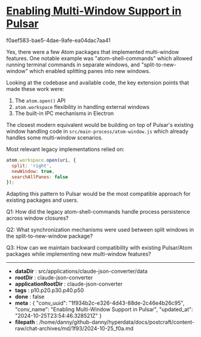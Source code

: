 # [Enabling Multi-Window Support in Pulsar](https://claude.ai/chat/1f934b2c-e326-4d43-88de-2c46e4b26c95)

f0aef583-bae5-4dae-9afe-ea04dac7aa41

 Yes, there were a few Atom packages that implemented multi-window features. One notable example was "atom-shell-commands" which allowed running terminal commands in separate windows, and "split-to-new-window" which enabled splitting panes into new windows.

Looking at the codebase and available code, the key extension points that made these work were:

1. The `atom.open()` API
2. `atom.workspace` flexibility in handling external windows
3. The built-in IPC mechanisms in Electron

The closest modern equivalent would be building on top of Pulsar's existing window handling code in `src/main-process/atom-window.js` which already handles some multi-window scenarios.

Most relevant legacy implementations relied on:

```javascript
atom.workspace.open(uri, {
  split: 'right',
  newWindow: true,
  searchAllPanes: false
});
```

Adapting this pattern to Pulsar would be the most compatible approach for existing packages and users.

Q1: How did the legacy atom-shell-commands handle process persistence across window closures?

Q2: What synchronization mechanisms were used between split windows in the split-to-new-window package?

Q3: How can we maintain backward compatibility with existing Pulsar/Atom packages while implementing new multi-window features?

---

* **dataDir** : src/applications/claude-json-converter/data
* **rootDir** : claude-json-converter
* **applicationRootDir** : claude-json-converter
* **tags** : p10.p20.p30.p40.p50
* **done** : false
* **meta** : {
  "conv_uuid": "1f934b2c-e326-4d43-88de-2c46e4b26c95",
  "conv_name": "Enabling Multi-Window Support in Pulsar",
  "updated_at": "2024-10-25T23:54:46.328521Z"
}
* **filepath** : /home/danny/github-danny/hyperdata/docs/postcraft/content-raw/chat-archives/md/1f93/2024-10-25_f0a.md